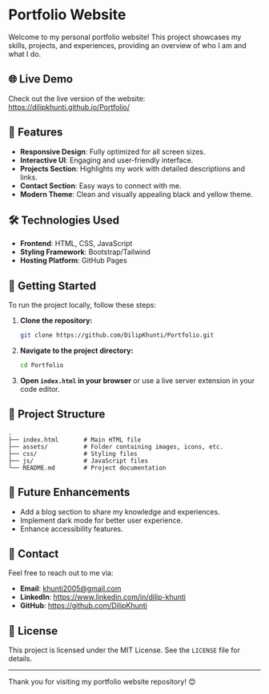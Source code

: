 # Portfolio Website

Welcome to my personal portfolio website! This project showcases my skills, projects, and experiences, providing an overview of who I am and what I do.


## 🌐 Live Demo

Check out the live version of the website: https://dilipkhunti.github.io/Portfolio/

## 🌟 Features

- **Responsive Design**: Fully optimized for all screen sizes.
- **Interactive UI**: Engaging and user-friendly interface.
- **Projects Section**: Highlights my work with detailed descriptions and links.
- **Contact Section**: Easy ways to connect with me.
- **Modern Theme**: Clean and visually appealing black and yellow theme.

## 🛠️ Technologies Used

- **Frontend**: HTML, CSS, JavaScript
- **Styling Framework**: Bootstrap/Tailwind
- **Hosting Platform**: GitHub Pages

## 🚀 Getting Started

To run the project locally, follow these steps:

1. **Clone the repository:**
   ```bash
   git clone https://github.com/DilipKhunti/Portfolio.git
   ```

2. **Navigate to the project directory:**
   ```bash
   cd Portfolio
   ```

3. **Open `index.html` in your browser** or use a live server extension in your code editor.

## 📂 Project Structure

```
.
├── index.html       # Main HTML file
├── assets/          # Folder containing images, icons, etc.
├── css/             # Styling files
├── js/              # JavaScript files
└── README.md        # Project documentation
```

## 🎯 Future Enhancements

- Add a blog section to share my knowledge and experiences.
- Implement dark mode for better user experience.
- Enhance accessibility features.

## 📧 Contact

Feel free to reach out to me via:

- **Email**: khunti2005@gmail.com
- **LinkedIn**: https://www.linkedin.com/in/dilip-khunti
- **GitHub**: https://github.com/DilipKhunti

## 📜 License

This project is licensed under the MIT License. See the `LICENSE` file for details.

---

Thank you for visiting my portfolio website repository! 😊
